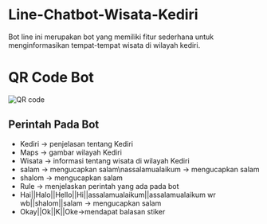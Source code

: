 # Line-Chatbot-Wisata-Kediri
Bot line ini merupakan bot yang memiliki fitur sederhana untuk menginformasikan tempat-tempat wisata di wilayah kediri. 

# QR Code Bot
![QR code](https://user-images.githubusercontent.com/88990234/129495474-3b0a91b6-947b-4ee4-9d61-30b4249f1a03.jpg)


## Perintah Pada Bot
* Kediri -> penjelasan tentang Kediri
* Maps -> gambar wilayah Kediri
* Wisata -> informasi tentang wisata di wilayah Kediri
* salam -> mengucapkan salam\nassalamualaikum -> mengucapkan salam
* shalom -> mengucapkan salam
* Rule -> menjelaskan perintah yang ada pada bot
* Hai||Halo||Hello||Hi||assalamualaikum||assalamualaikum wr wb||shalom||salam -> mengucapkan salam
* Okay||Ok||K||Oke->mendapat balasan stiker

